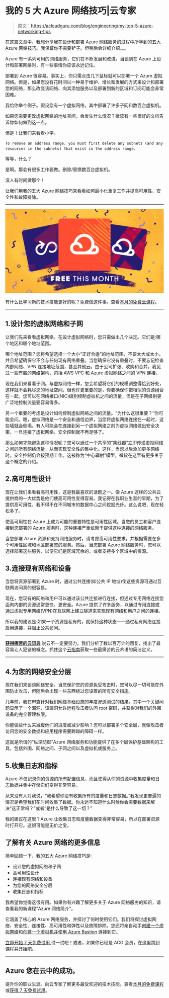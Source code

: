 # 我的 5 大 Azure 网络技巧|云专家

> 原文：<https://acloudguru.com/blog/engineering/my-top-5-azure-networking-tips>

在这篇文章中，我想分享我在设计和部署 Azure 网络服务的过程中所学到的五大 Azure 网络技巧。我保证你不需要铲子。但稍后会详细介绍。。。

Azure 有一系列可用的网络服务，它们在不断发展和改进。当谈到在 Azure 上设计和部署网络时，有一些事情你应该永远记住。

部署到 Azure 很容易。事实上，你只需点击几下鼠标就可以部署一个 Azure 虚拟网络。但是，如果您没有花时间以一种易于维护、增长和发展的方式来设计和部署您的网络，那么改变该网络、向其添加服务以及部署到新的区域和订阅可能会非常困难。

我给你举个例子。假设您有一个虚拟网络，其中部署了许多子网和数百台虚拟机。

如果您需要更改虚拟网络的地址空间，会发生什么情况？微软有一些很好的文档告诉你如何做到这一点。

但是！让我们来看看小字。

`To remove an address range, you must first delete any subnets (and any resources in the subnets) that exist in the address range.`

等等，什么？

是啊。那会有很多工作要做。删除/替换数百台虚拟机。

没人有时间做那个！

让我们用我的五大 Azure 网络技巧来看看如何最小化重复工作并提高可用性、安全性和故障排除。

* * *

[![](img/8f64401f872cec64719ee0b2b5fd0187.png)](https://acloudguru.com/blog/news/whats-free-at-acg)

有什么比学习新的技术技能更好的呢？免费做这件事。查看[本月的免费云课程](https://acloudguru.com/blog/news/whats-free-at-acg)。

* * *

## 1.设计您的虚拟网络和子网

让我们先来看看虚拟网络。在设计虚拟网络时，您只需做出几个决定。它们是:哪个地区和哪个地址范围。

哪个地址范围？您将希望选择一个大小“正好合适”的地址范围，不要太大或太小，并且希望确保它不会与任何现有网络重叠。当您确保它没有重叠时，不要忘记检查内部网络、VPN 连接地址范围，甚至其他云。由于公司扩张、收购和合并，我见过一些有趣的网络架构，包括 AWS VPC 和 Azure 虚拟网络之间的 VPN 连接。

现在我们来看看子网。与虚拟网络一样，您会希望将它们的规模调整得恰到好处，这样就不会耗尽您的地址空间。但也许更重要的是，你要确保你把相似的资源组合在一起。您可以在网络接口(NIC)级别控制虚拟机之间的流量，但是在子网级别更广泛地控制流量要容易得多。

另一个重要的考虑是设计如何控制虚拟网络之间的流量。“为什么这很重要？”你可能会问。嗯，虚拟网络是一个安全和通信边界，当您将虚拟网络连接在一起时，这些墙就会倒塌。有人可能会在连接到另一个虚拟网络之前为虚拟网络做出安全决策，一旦连接了虚拟网络，安全控制就不再足够了。

那么如何才能避免这种情况呢？您可以通过一个共享的“集线器”立即传递虚拟网络之间的所有网络流量，从而实现安全性的集中化。这样，当您以后添加更多网络时，安全控制仍会按预期工作。这被称为“中心辐射”模型，微软在这里有更多关于这个概念的介绍。

## 2.高可用性设计

现在让我们来看看高可用性，这是我最喜欢的话题之一。像 Azure 这样的公共云提供商的一大优势是他们使高可用性变得容易。我记得在我职业生涯的早期，为了提供高可用性，我不得不在不同城市的数据中心之间挖掘光纤。这么说吧，现在轻松多了。

使高可用性在 Azure 上成为可能的重要特性是可用性区域。当您的员工和客户连接到您部署的 Azure 服务时，这种连接严重依赖于提供这种连接的网络服务。

当您部署 Azure 资源和支持网络服务时，请考虑高可用性要求，并根据需要在多个可用性区域和地区部署您的服务。然后，当您部署 Azure 网络服务时，您可以选择部署这些服务，以便它们是区域冗余的，或者支持多个区域中的资源。

## 3.连接现有网络和设备

当您将资源部署到 Azure 时，通过公共连接(如公共 IP 地址)使这些资源可通过互联网访问真的很容易。

现在，您现有的网络和用户可以通过该公共连接进行连接，但通过专用网络连接您面向内部的资源通常更快、更安全。Azure 提供了许多服务，以通过专用连接或通过虚拟专用网络(VPN)在互联网上建立隧道来实现现有网络和用户之间的连接。

所以我的建议是:如果一个资源是私有的，就保持这种状态——通过私有网络连接启用连接，并阻止公共访问。

* * *

[**获得痛苦的云词典**](https://get.acloudguru.com/cloud-dictionary-of-pain)
说云不一定要努力。我们分析了数以百万计的回复，找出了最容易让人犯错的概念。抓住这个[云指南](https://get.acloudguru.com/cloud-dictionary-of-pain)获取一些最痛苦的云术语的简洁定义。

* * *

## 4.为您的网络安全分层

现在我们来谈谈网络安全。当您保护您的资源免受攻击时，您可以尽一切可能在外围防止攻击，但随后会出现一些东西绕过您设置的所有安全措施。

几年前，我在审查针对我们网络基础设施的年度渗透测试的结果。其中一个关键问题显示了一个漏洞，该漏洞允许远程攻击者访问 root 密码，并获得对我们的外围设备的完全管理权限。

你能做些什么来减缓他们的进度或减少影响？您可以部署多个安全层，就像攻击者访问您的安全数据和应用程序需要跨越的障碍一样。

这就是所谓的“纵深防御”Azure 网络服务和功能提供了在多个层保护基础架构的工具，包括外围、网络之间、子网之间以及虚拟机或服务上。

## 5.收集日志和指标

Azure 不仅记录你的资源的所有配置信息，而且使得从你的资源中收集度量和日志数据并集中存储它们变得非常容易。

从来没有人对我说，“我希望你没有收集所有的度量和日志数据。”我发现更普遍的情况是希望我们花时间收集了数据。你永远不知道什么时候你会需要数据来解决“这正常吗？”或者“是什么导致了这一切？”

我的建议在这里？Azure 让收集日志和度量数据变得非常容易，所以在部署资源时打开它。这很可能是无价之宝。

## 了解有关 Azure 网络的更多信息

简单回顾一下，我的五大 Azure 网络技巧是:

*   设计您的虚拟网络和子网
*   高可用性设计
*   连接现有网络和设备
*   为您的网络安全分层
*   收集日志和指标

我希望你觉得这很有用。如果你有兴趣了解更多关于 Azure 网络服务的知识，请查看我的新课程“Azure 网络简介”。

它涵盖了核心的 Azure 网络服务，并探讨了何时使用它们。我们将探讨虚拟网络、安全性、连接性、高可用性和弹性以及故障排除。您还将亲自动手[创建一个虚拟网络](https://acloudguru.com/hands-on-labs/create-a-virtual-network)和[创建一个虚拟机并使用 Azure Bastion](https://acloudguru.com/hands-on-labs/create-a-virtual-machine-and-connect-to-it-using-azure-bastion) 连接到它。

[立即开始 7 天免费试用](https://acloudguru.com/pricing),试一试吧！或者，如果你已经是 ACG 会员，在这里跳到课程[并开始吧。](https://learn.acloud.guru/course/intro-to-networking-on-azure/overview)

* * *

## Azure 您在云中的成功。

提升你的职业生涯。向云专家了解更多最受欢迎的技术技能。查看[本月的免费课程](https://acloudguru.com/blog/news/whats-free-at-acg)或[获得 7 天免费试用](https://acloudguru.com/pricing)。